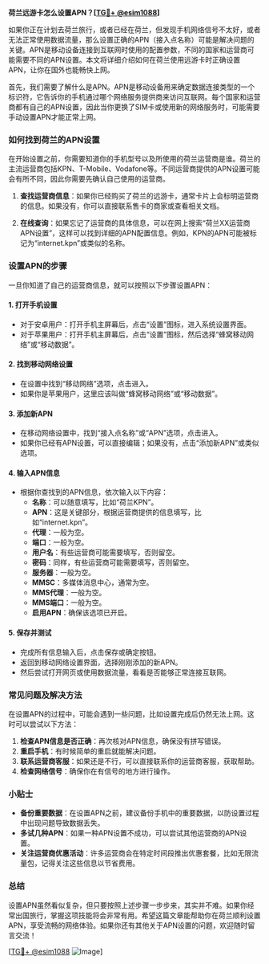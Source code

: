 **荷兰远游卡怎么设置APN？[[TG💪+ @esim1088](https://t.me/s/esim1088)]**

如果你正在计划去荷兰旅行，或者已经在荷兰，但发现手机网络信号不太好，或者无法正常使用数据流量，那么设置正确的APN（接入点名称）可能是解决问题的关键。APN是移动设备连接到互联网时使用的配置参数，不同的国家和运营商可能需要不同的APN设置。本文将详细介绍如何在荷兰使用远游卡时正确设置APN，让你在国外也能畅快上网。

首先，我们需要了解什么是APN。APN是移动设备用来确定数据连接类型的一个标识符，它告诉你的手机通过哪个网络服务提供商来访问互联网。每个国家和运营商都有自己的APN设置，因此当你更换了SIM卡或使用新的网络服务时，可能需要手动设置APN才能正常上网。

### 如何找到荷兰的APN设置

在开始设置之前，你需要知道你的手机型号以及所使用的荷兰运营商是谁。荷兰的主流运营商包括KPN、T-Mobile、Vodafone等。不同运营商提供的APN设置可能会有所不同，因此你需要先确认自己使用的运营商。

1. **查找运营商信息**：如果你已经购买了荷兰的远游卡，通常卡片上会标明运营商的信息。如果没有，你可以直接联系售卡的商家或查看相关文档。
   
2. **在线查询**：如果忘记了运营商的具体信息，可以在网上搜索“荷兰XX运营商APN设置”，这样可以找到详细的APN配置信息。例如，KPN的APN可能被标记为“internet.kpn”或类似的名称。

### 设置APN的步骤

一旦你知道了自己的运营商信息，就可以按照以下步骤设置APN：

#### 1. 打开手机设置
- 对于安卓用户：打开手机主屏幕后，点击“设置”图标，进入系统设置界面。
- 对于苹果用户：打开手机主屏幕后，点击“设置”图标，然后选择“蜂窝移动网络”或“移动数据”。

#### 2. 找到移动网络设置
- 在设置中找到“移动网络”选项，点击进入。
- 如果你是苹果用户，这里应该叫做“蜂窝移动网络”或“移动数据”。

#### 3. 添加新APN
- 在移动网络设置中，找到“接入点名称”或“APN”选项，点击进入。
- 如果你已经有APN设置，可以直接编辑；如果没有，点击“添加新APN”或类似选项。

#### 4. 输入APN信息
- 根据你查找到的APN信息，依次输入以下内容：
  - **名称**：可以随意填写，比如“荷兰KPN”。
  - **APN**：这是关键部分，根据运营商提供的信息填写，比如“internet.kpn”。
  - **代理**：一般为空。
  - **端口**：一般为空。
  - **用户名**：有些运营商可能需要填写，否则留空。
  - **密码**：同样，有些运营商可能需要填写，否则留空。
  - **服务器**：一般为空。
  - **MMSC**：多媒体消息中心，通常为空。
  - **MMS代理**：一般为空。
  - **MMS端口**：一般为空。
  - **启用APN**：确保该选项已开启。

#### 5. 保存并测试
- 完成所有信息输入后，点击保存或确定按钮。
- 返回到移动网络设置界面，选择刚刚添加的新APN。
- 然后尝试打开网页或使用数据流量，看看是否能够正常连接互联网。

### 常见问题及解决方法

在设置APN的过程中，可能会遇到一些问题，比如设置完成后仍然无法上网。这时可以尝试以下方法：

1. **检查APN信息是否正确**：再次核对APN信息，确保没有拼写错误。
2. **重启手机**：有时候简单的重启就能解决问题。
3. **联系运营商客服**：如果还是不行，可以直接联系你的运营商客服，获取帮助。
4. **检查网络信号**：确保你在有信号的地方进行操作。

### 小贴士

- **备份重要数据**：在设置APN之前，建议备份手机中的重要数据，以防设置过程中出现问题导致数据丢失。
- **多试几种APN**：如果一种APN设置不成功，可以尝试其他运营商的APN设置。
- **关注运营商优惠活动**：许多运营商会在特定时间段推出优惠套餐，比如无限流量包，记得关注这些信息以节省费用。

### 总结

设置APN虽然看似复杂，但只要按照上述步骤一步步来，其实并不难。如果你经常出国旅行，掌握这项技能将会非常有用。希望这篇文章能帮助你在荷兰顺利设置APN，享受流畅的网络体验。如果你还有其他关于APN设置的问题，欢迎随时留言交流！

[[TG💪+ @esim1088](https://t.me/s/esim1088) ![Image](https://i.postimg.cc/4NQfJmqS/Snipaste-2025-05-13-00-14-12.png)]